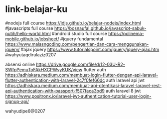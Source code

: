 # link-belajar-ku

#nodejs full course https://idjs.github.io/belajar-nodejs/index.html
#javascripts full course https://bosnaufal.github.io/javascript-sabuk-putih/hello-world.html
#android studio full course https://polinema-mobile.github.io/jobsheet/
#jquery fundamental https://www.malasngoding.com/pengertian-dan-cara-menggunakan-jquery/
#ajax jquery https://www.tutorialspoint.com/jquery/jquery-ajax.htm
#wahyutaqdirulaziz0207



absensi online https://drive.google.com/file/d/12-03U-R2-SWfpPemuToFAkHXCPWvyKUK/view
flutter auth https://adhiskara.medium.com/membuat-login-flutter-dengan-api-laravel-flutter-authentication-with-laravel-2c7f0fef66dc
auth laravel api jwt https://adhiskara.medium.com/membuat-api-otentikasi-laravel-laravel-rest-api-authentication-with-passport-f507faca3bd9
auth laravel 8 jwt https://www.positronx.io/laravel-jwt-authentication-tutorial-user-login-signup-api/

wahyudipe6@0207
